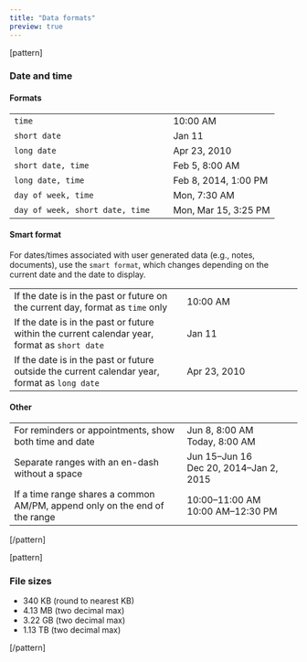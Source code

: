 ```yaml
---
title: "Data formats"
preview: true
---
```


[pattern]
### Date and time

#### Formats
<table class="table table-bordered" style="max-width: 600px;">
    <colgroup>
        <col style="width: 60%">
        <col style="width: 40%;">
    </colgroup>
    <tbody>
        <tr>
            <td><code>time</code></td>
            <td>10:00 AM</td>
        </tr>
        <tr>
            <td><code>short date</code></td>
            <td> Jan 11</td>
        </tr>
        <tr>
            <td><code>long date</code></td>
            <td> Apr 23, 2010</td>
        </tr>
        <tr>
            <td><code>short date, time</code></td>
            <td> Feb 5, 8:00 AM</td>
        </tr>
        <tr>
            <td><code>long date, time</code></td>
            <td> Feb 8, 2014, 1:00 PM</td>
        </tr>
        <tr>
            <td><code>day of week, time</code></td>
            <td> Mon, 7:30 AM</td>
        </tr>
        <tr>
            <td><code>day of week, short date, time</code></td>
            <td> Mon, Mar 15, 3:25 PM</td>
        </tr>
    </tbody>
</table>

#### Smart format

For dates/times associated with user generated data (e.g., notes, documents), use the `smart format`, which changes depending on the current date and the date to display.
<table class="table table-bordered" style="max-width: 600px;">
    <colgroup>
        <col style="width: 60%">
        <col style="width: 40%;">
    </colgroup>
    <tbody>
        <tr>
            <td>If the date is in the past or future on the current day, format as <code>time</code> only</td>
            <td>10:00 AM</td>
        </tr>
        <tr>
            <td>If the date is in the past or future within the current calendar year, format as <code>short date</code></td>
            <td>Jan 11</td>
        </tr>
        <tr>
            <td>If the date is in the past or future outside the current calendar year, format as <code>long date</code></td>
            <td>Apr 23, 2010</td>
        </tr>
    </tbody>
</table>

#### Other

<table class="table table-bordered" style="max-width: 600px">
    <colgroup>
        <col style="width: 60%">
        <col style="width: 40%;">
    </colgroup>
    <tbody>
        <tr>
            <td>For reminders or appointments, show both time and date</td>
            <td>Jun 8, 8:00 AM <br>Today, 8:00 AM</td>
        </tr>
        <tr>
            <td>Separate ranges with an en-dash without a space</td>
            <td>Jun 15–Jun 16 <br> Dec 20, 2014–Jan 2, 2015</td>
        </tr>
        <tr>
            <td>If a time range shares a common AM/PM, append only on the end of the range</td>
            <td>10:00–11:00 AM <br>10:00 AM–12:30 PM</td>
        </tr>
    </tbody>
</table>

[/pattern]

[pattern]
### File sizes

- 340 KB (round to nearest KB)
- 4.13 MB (two decimal max)
- 3.22 GB (two decimal max)
- 1.13 TB (two decimal max)

[/pattern]
